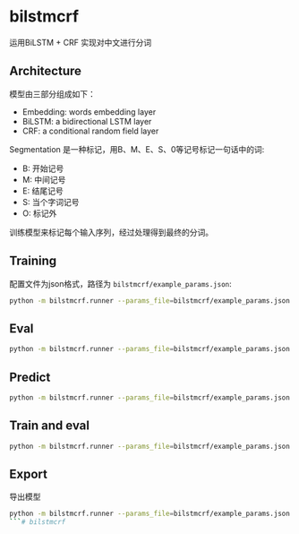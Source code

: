 # bilstmcrf

运用BiLSTM + CRF 实现对中文进行分词

## Architecture

模型由三部分组成如下：

* Embedding: words embedding layer
* BiLSTM: a bidirectional LSTM layer
* CRF: a conditional random field layer

Segmentation 是一种标记，用B、M、E、S、0等记号标记一句话中的词:

* B: 开始记号
* M: 中间记号
* E: 结尾记号
* S: 当个字词记号
* O: 标记外

训练模型来标记每个输入序列，经过处理得到最终的分词。

## Training

配置文件为json格式，路径为 `bilstmcrf/example_params.json`:

```bash
python -m bilstmcrf.runner --params_file=bilstmcrf/example_params.json --mode=train
```

## Eval

```bash
python -m bilstmcrf.runner --params_file=bilstmcrf/example_params.json --mode=eval
```

## Predict

```bash
python -m bilstmcrf.runner --params_file=bilstmcrf/example_params.json --mode=predict
```

## Train and eval

```bash
python -m bilstmcrf.runner --params_file=bilstmcrf/example_params.json --mode=train_and_eval
```

## Export

导出模型

```bash
python -m bilstmcrf.runner --params_file=bilstmcrf/example_params.json --mode=export
```# bilstmcrf
